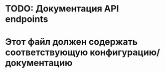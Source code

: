 # TODO: Документация API endpoints
# Этот файл должен содержать соответствующую конфигурацию/документацию
